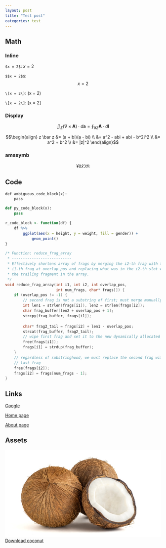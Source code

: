 ```yaml
---
layout: post
title: "Test post"
categories: test
---
```


## Math

### Inline

`$x = 2$`: $x = 2$

`$$x = 2$$`: $$x = 2$$

`\(x = 2\)`: \(x = 2\)

`\[x = 2\]`: \[x = 2\]

### Display

$$\iint_\Sigma (\nabla \times \mathbf A) \cdot d\mathbf a = \oint_{\partial \Sigma} \mathbf A \cdot d\mathbf l$$

$$\begin{align}
z \bar z &= (a + bi)(a - bi) \\
    &= a^2 - abi + abi - b^2i^2 \\
    &= a^2 + b^2 \\
    &= |z|^2
\end{align}$$

### amssymb

$$\yen \eth \hat x \Im \Re$$

## Code

```none
def ambiguous_code_block(x):
    pass
```

```py
def py_code_block(x):
    pass
```

```R
r_code_block <- function(df) {
    df %>%
        ggplot(aes(x = height, y = weight, fill = gender)) +
            geom_point()
}
```

```c
/* Function: reduce_frag_array
 * ---------------------------
 * Effectively shortens array of frags by merging the i2-th frag with the
 * i1-th frag at overlap_pos and replacing what was in the i2-th slot with
 * the trailing fragment in the array.
 */
void reduce_frag_array(int i1, int i2, int overlap_pos,
                       int num_frags, char* frags[]) {
    if (overlap_pos != -1) {
        // second frag is not a substring of first; must merge manually
        int len1 = strlen(frags[i1]), len2 = strlen(frags[i2]);
        char frag_buffer[len2 + overlap_pos + 1];
        strcpy(frag_buffer, frags[i1]);

        char* frag2_tail = frags[i2] + len1 - overlap_pos;
        strcat(frag_buffer, frag2_tail);
        // wipe first frag and set it to the new dynamically allocated string
        free(frags[i1]);
        frags[i1] = strdup(frag_buffer);
    }
    // regardless of substringhood, we must replace the second frag with the
    // last frag
    free(frags[i2]);
    frags[i2] = frags[num_frags - 1];
}
```

## Links

[Google][google]

[Home page](/)

[About page](/about)

[google]: https://google.com

## Assets

![Coconut](/assets/coconut.jpg)
[Download coconut](/assets/coconut.jpg)
